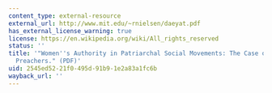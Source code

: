 ```yaml
---
content_type: external-resource
external_url: http://www.mit.edu/~rnielsen/daeyat.pdf
has_external_license_warning: true
license: https://en.wikipedia.org/wiki/All_rights_reserved
status: ''
title: '"Women''s Authority in Patriarchal Social Movements: The Case of Female Salafi
  Preachers." (PDF)'
uid: 2545ed52-21f0-495d-91b9-1e2a83a1fc6b
wayback_url: ''
---
```

